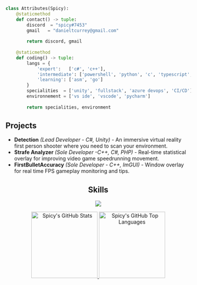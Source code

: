 <!-- <p align="center">
    <img alt="" src=https://img.shields.io/github/stars/spicy?style=for-the-badge&?affiliations=OWNER%2CCOLLABORATOR />
    <img alt="" src=https://komarev.com/ghpvc/?username=spicy&style=for-the-badge />
</p> -->

```python
class Attributes(Spicy):
	@staticmethod
	def contact() -> tuple:
	    discord  = "spicy#7453"
	    gmail   = "danieltcurrey@gmail.com"
	    
	    return discord, gmail
      
	@staticmethod
	def coding() -> tuple:
		langs = {
			'expert':   ['c#', 'c++'],
			'intermediate': ['powershell', 'python', 'c', 'typescript', 'java', 'js'],
			'learning': ['asm', 'go']
		}
		specialities  = ['unity', 'fullstack', 'azure devops', 'CI/CD']
		environnement = ['vs ide', 'vscode', 'pycharm']
		
		return specialities, environment
```
## Projects
- **Detection** *(Lead Developer - C#, Unity)* - An immersive virtual reality first person shooter where you need to scan your environment.
- **Strafe Analyzer** *(Sole Developer -C++, C#, PHP)* - Real-time statistical overlay for improving video game speedrunning movement.
- **FirstBulletAccuracy** *(Sole Developer - C++, ImGUI)* - Window overlay for real time FPS gameplay monitoring and tips.

<h2 align="center">Skills</h2>

<p align="center">
  <a href="https://skillicons.dev">
    <img src="https://skillicons.dev/icons?i=cs,cpp,python,js,css,html,vscode,c" />
  </a>
</p>

<p align="center">
  <a href="https://github.com/spicy">
    <img height="180em" src="https://github-readme-stats.vercel.app/api?username=spicy&show_icons=true&theme=tokyonight&count_private=true" alt="Spicy's GitHub Stats" />
    <img height="180em" src="https://github-readme-stats.vercel.app/api/top-langs/?username=spicy&theme=tokyonight&layout=compact" 
      alt="Spicy's GitHub Top Languages" />
  </a>
</p>

[youtube]: https://www.youtube.com/channel/UC-22kxkKtKnBZugyPFwl9bw
